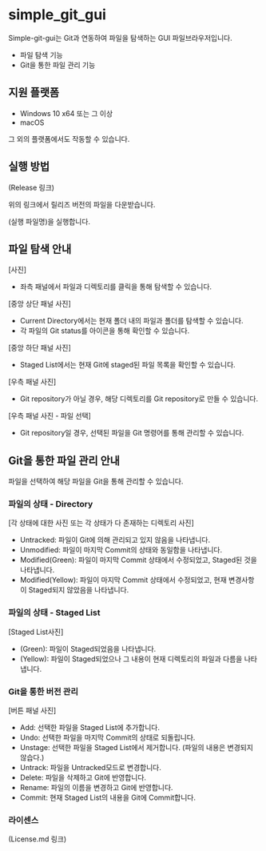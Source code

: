 # simple_git_gui

Simple-git-gui는 Git과 연동하여 파일을 탐색하는 GUI 파일브라우저입니다.
- 파일 탐색 기능
- Git을 통한 파일 관리 기능

## 지원 플랫폼

- Windows 10 x64 또는 그 이상
- macOS

그 외의 플랫폼에서도 작동할 수 있습니다.

## 실행 방법

(Release 링크)

위의 링크에서 릴리즈 버전의 파일을 다운받습니다.

(실행 파일명)을 실행합니다.

## 파일 탐색 안내

[사진]

- 좌측 패널에서 파일과 디렉토리를 클릭을 통해 탐색할 수 있습니다.

[중앙 상단 패널 사진]

- Current Directory에서는 현재 폴더 내의 파일과 폴더를 탐색할 수 있습니다.
- 각 파일의 Git status를 아이콘을 통해 확인할 수 있습니다.

[중앙 하단 패널 사진]

- Staged List에서는 현재 Git에 staged된 파일 목록을 확인할 수 있습니다.

[우측 패널 사진]

- Git repository가 아닐 경우, 해당 디렉토리를 Git repository로 만들 수 있습니다.

[우측 패널 사진 - 파일 선택]

- Git repository일 경우, 선택된 파일을 Git 명령어를 통해 관리할 수 있습니다.

## Git을 통한 파일 관리 안내

파일을 선택하여 해당 파일을 Git을 통해 관리할 수 있습니다.

### 파일의 상태 - Directory

[각 상태에 대한 사진 또는 각 상태가 다 존재하는 디렉토리 사진]

- Untracked: 파일이 Git에 의해 관리되고 있지 않음을 나타냅니다.
- Unmodified: 파일이 마지막 Commit의 상태와 동일함을 나타냅니다.
- Modified(Green): 파일이 마지막 Commit 상태에서 수정되었고, Staged된 것을 나타냅니다.
- Modified(Yellow): 파일이 마지막 Commit 상태에서 수정되었고, 현재 변경사항이 Staged되지 않았음을 나타냅니다.

### 파일의 상태 - Staged List

[Staged List사진]

- (Green): 파일이 Staged되었음을 나타냅니다.
- (Yellow): 파일이 Staged되었으나 그 내용이 현재 디렉토리의 파일과 다름을 나타냅니다.

### Git을 통한 버전 관리

[버튼 패널 사진]

- Add: 선택한 파일을 Staged List에 추가합니다.
- Undo: 선택한 파일을 마지막 Commit의 상태로 되돌립니다.
- Unstage: 선택한 파일을 Staged List에서 제거합니다. (파일의 내용은 변경되지 않습다.)
- Untrack: 파일을 Untracked모드로 변경합니다.
- Delete: 파일을 삭제하고 Git에 반영합니다.
- Rename: 파일의 이름을 변경하고 Git에 반영합니다.
- Commit: 현재 Staged List의 내용을 Git에 Commit합니다.

### 라이센스

(License.md 링크)
